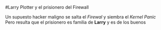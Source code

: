 #Larry Plotter y el prisionero del Firewall

Un supuesto hacker maligno se salta el *Firewal* y siembra el *Kernel Panic*
Pero resulta que el prisionero es familia de **Larry** y es de los buenos